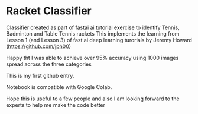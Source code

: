 # Racket Classifier
Classifier created as part of fastai ai tutorial exercise to identify Tennis, Badminton and Table Tennis rackets
This implements the learning from Lesson 1 (and Lesson 3) of fast.ai deep learning turorials by Jeremy Howard (https://github.com/jph00)

Happy tht I was able to achieve over 95% accuracy using 1000 images spread across the three categories

This is my first github entry.

Notebook is compatible with Google Colab.

Hope this is useful to a few people and also I am looking forward to the experts to help me make the code better

